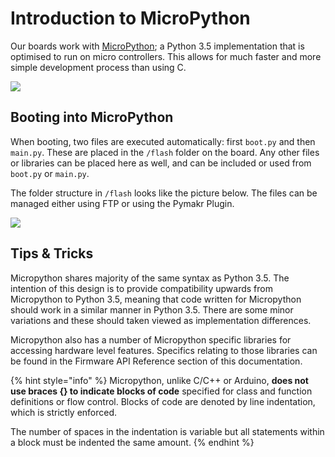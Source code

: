 # Introduction to MicroPython

Our boards work with [MicroPython](https://micropython.org/); a Python 3.5 implementation that is optimised to run on micro controllers. This allows for much faster and more simple development process than using C.

![](../../gitbook/assets/micropython%20%281%29.jpg)

## Booting into MicroPython

When booting, two files are executed automatically: first `boot.py` and then `main.py`. These are placed in the `/flash` folder on the board. Any other files or libraries can be placed here as well, and can be included or used from `boot.py` or `main.py`.

The folder structure in `/flash` looks like the picture below. The files can be managed either using FTP or using the Pymakr Plugin.

![](../../gitbook/assets/mp-filestructure%20%281%29.png)

## Tips & Tricks

Micropython shares majority of the same syntax as Python 3.5. The intention of this design is to provide compatibility upwards from Micropython to Python 3.5, meaning that code written for Micropython should work in a similar manner in Python 3.5. There are some minor variations and these should taken viewed as implementation differences.

Micropython also has a number of Micropython specific libraries for accessing hardware level features. Specifics relating to those libraries can be found in the Firmware API Reference section of this documentation.

{% hint style="info" %}
Micropython, unlike C/C++ or Arduino, **does not use braces {} to indicate blocks of code** specified for class and function definitions or flow control. Blocks of code are denoted by line indentation, which is strictly enforced.

The number of spaces in the indentation is variable but all statements within a block must be indented the same amount.
{% endhint %}

